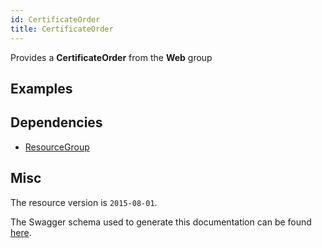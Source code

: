 ```yaml
---
id: CertificateOrder
title: CertificateOrder
---
```

Provides a **CertificateOrder** from the **Web** group
## Examples
## Dependencies
- [ResourceGroup](../Resources/ResourceGroup.md)
## Misc
The resource version is `2015-08-01`.

The Swagger schema used to generate this documentation can be found [here](https://github.com/Azure/azure-rest-api-specs/tree/main/specification/web/resource-manager/Microsoft.Web/stable/2015-08-01/service.json).
